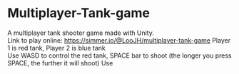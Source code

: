 # Multiplayer-Tank-game
A multiplayer tank shooter game made with Unity. \
Link to play online: https://simmer.io/@LooJH/multiplayer-tank-game
Player 1 is red tank, Player 2 is blue tank\
Use WASD to control the red tank, SPACE bar to shoot (the longer you press SPACE, the further it will shoot)
Use 

